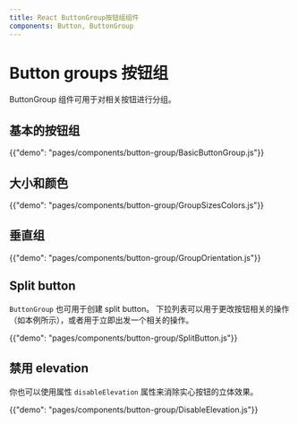 ```yaml
---
title: React ButtonGroup按钮组组件
components: Button, ButtonGroup
---
```


# Button groups 按钮组

<p class="description">ButtonGroup 组件可用于对相关按钮进行分组。</p>

## 基本的按钮组

{{"demo": "pages/components/button-group/BasicButtonGroup.js"}}

## 大小和颜色

{{"demo": "pages/components/button-group/GroupSizesColors.js"}}

## 垂直组

{{"demo": "pages/components/button-group/GroupOrientation.js"}}

## Split button

`ButtonGroup` 也可用于创建 split button。 下拉列表可以用于更改按钮相关的操作（如本例所示），或者用于立即出发一个相关的操作。

{{"demo": "pages/components/button-group/SplitButton.js"}}

## 禁用 elevation

你也可以使用属性 `disableElevation` 属性来消除实心按钮的立体效果。

{{"demo": "pages/components/button-group/DisableElevation.js"}}
